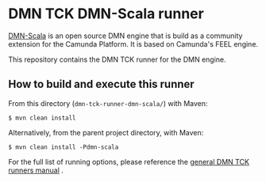 # DMN TCK DMN-Scala runner

[DMN-Scala](https://github.com/camunda-community-hub/dmn-scala) is an open source DMN engine that is
build as a community extension for the Camunda Platform. It is based on Camunda's FEEL engine.

This repository contains the DMN TCK runner for the DMN engine.

## How to build and execute this runner

From this directory (`dmn-tck-runner-dmn-scala/`) with Maven:

```
$ mvn clean install
```

Alternatively, from the parent project directory, with Maven:

```
$ mvn clean install -Pdmn-scala
```

For the full list of running options, please reference
the [general DMN TCK runners manual](https://github.com/dmn-tck/tck/tree/master/runners#how-to-buildexecute-test-for-a-vendors-engine)
.
